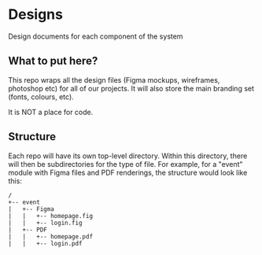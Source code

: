 
# Designs
Design documents for each component of the system

## What to put here?
This repo wraps all the design files (Figma mockups, wireframes, photoshop etc) for all of our projects. It will also store the main branding set (fonts, colours, etc).

It is NOT a place for code.

## Structure
Each repo will have its own top-level directory. Within this directory, there will then be subdirectories for the type of file.
For example, for a "event" module with Figma files and PDF renderings, the structure would look like this:

```
/
+-- event
|   +-- Figma
|   |   +-- homepage.fig
|   |   +-- login.fig
|   +-- PDF
|   |   +-- homepage.pdf
|   |   +-- login.pdf
```
